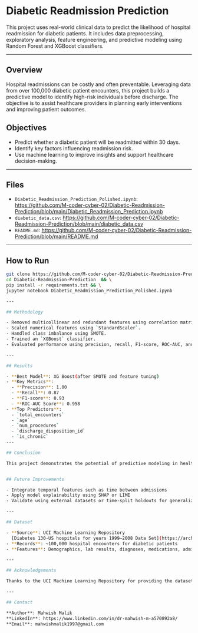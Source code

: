 # Diabetic Readmission Prediction

This project uses real-world clinical data to predict the likelihood of hospital readmission for diabetic patients. It includes data preprocessing, exploratory analysis, feature engineering, and predictive modeling using Random Forest and XGBoost classifiers.

---

## Overview

Hospital readmissions can be costly and often preventable. Leveraging data from over 100,000 diabetic patient encounters, this project builds a predictive model to identify high-risk individuals before discharge. The objective is to assist healthcare providers in planning early interventions and improving patient outcomes.


## Objectives

- Predict whether a diabetic patient will be readmitted within 30 days.
- Identify key factors influencing readmission risk.
- Use machine learning to improve insights and support healthcare decision-making.

---

## Files

- `Diabetic_Readmission_Prediction_Polished.ipynb`: https://github.com/M-coder-cyber-02/Diabetic-Readmission-Prediction/blob/main/Diabetic_Readmission_Prediction.ipynb
- `diabetic_data.csv`: https://github.com/M-coder-cyber-02/Diabetic-Readmission-Prediction/blob/main/diabetic_data.csv
- `README.md`: https://github.com/M-coder-cyber-02/Diabetic-Readmission-Prediction/blob/main/README.md
  
---

## How to Run

```bash
git clone https://github.com/M-coder-cyber-02/Diabetic-Readmission-Prediction.git
cd Diabetic-Readmission-Prediction  && \
pip install -r requirements.txt && \
jupyter notebook Diabetic_Readmission_Prediction_Polished.ipynb

---

## Methodology

- Removed multicollinear and redundant features using correlation matrix and VIF.
- Scaled numerical features using `StandardScaler`.
- Handled class imbalance using SMOTE.
- Trained an `XGBoost` classifier.
- Evaluated performance using precision, recall, F1-score, ROC-AUC, and confusion matrix.

---

## Results

- **Best Model**: XG Boost(after SMOTE and feature tuning)
- **Key Metrics**:
  - **Precision**: 1.00
  - **Recall**: 0.87
  - **F1-score**: 0.93
  - **ROC-AUC Score**: 0.958
- **Top Predictors**:
  - `total_encounters`  
  - `age`   
  - `num_procedures`    
  - `discharge_disposition_id`
  - `is_chronic`   
---

## Conclusion

This project demonstrates the potential of predictive modeling in healthcare to identify at-risk diabetic patients and reduce preventable readmissions. 


## Future Improvements

- Integrate temporal features such as time between admissions
- Apply model explainability using SHAP or LIME
- Validate using external datasets or time-split holdouts for generalizability

---

## Dataset

- **Source**: UCI Machine Learning Repository  
  [Diabetes 130-US hospitals for years 1999–2008 Data Set](https://archive.ics.uci.edu/ml/datasets/diabetes+130-us+hospitals+for+years+1999-2008)
- **Records**: ~100,000 hospital encounters for diabetic patients
- **Features**: Demographics, lab results, diagnoses, medications, admission/discharge details

---

## Acknowledgements

Thanks to the UCI Machine Learning Repository for providing the dataset.

---

## Contact

**Author**: Mahwish Malik  
**LinkedIn**: https://www.linkedin.com/in/dr-mahwish-m-a570892a8/
**Email**: mahwishmalik1997@gmail.com
